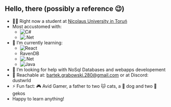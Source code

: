 ## Hello, there (possibly a reference :wink:)

- :man_student: Right now a student at [Nicolaus University in Toruń](https://www.fizyka.umk.pl/)
- Most accustomed with: 
  -  ![C#](https://img.shields.io/badge/c%23%20-%23239120.svg?&style=for-the-badge&logo=c-sharp&logoColor=white)
  -  ![.Net](https://img.shields.io/badge/.NET-5C2D91?style=for-the-badge&logo=.net&logoColor=white)
- 🌱 I’m currently learning:
  -  ![React](https://img.shields.io/badge/React-20232A?style=for-the-badge&logo=react&logoColor=61DAFB)
  -  RavenDB
  -  ![.Net](https://img.shields.io/badge/.NET-5C2D91?style=for-the-badge&logo=.net&logoColor=white)
  -  ![Java](https://img.shields.io/badge/Java-ED8B00?style=for-the-badge&logo=openjdk&logoColor=white)
- 🤔 I’m looking for help with NoSql Databases and webapps developement
- :speech_balloon: Reachable at: bartek.grabowski.280@gmail.com or at Discord: dustwrld
- ⚡ Fun fact: :video_game: Avid Gamer, a father to two :cat: cats, a :dog: dog and two :crocodile: gekos
- Happy to learn anything!
